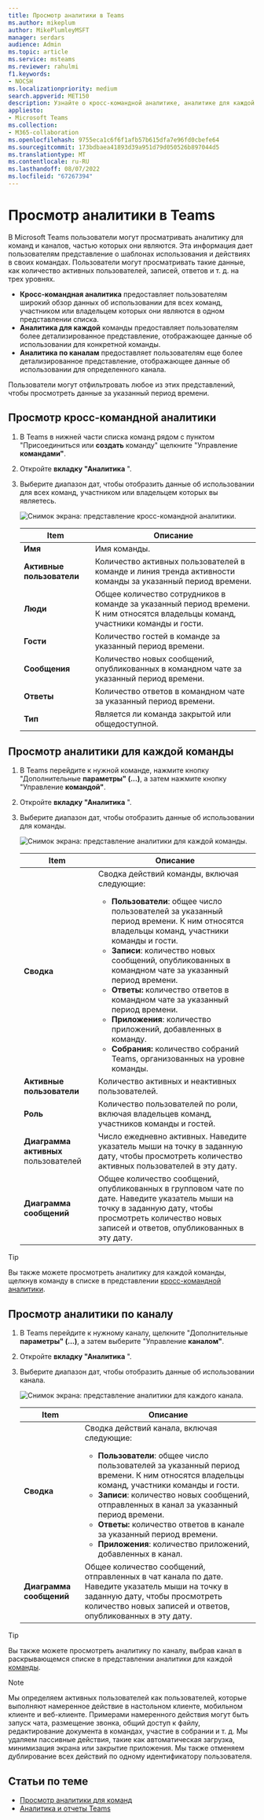 ```yaml
---
title: Просмотр аналитики в Teams
ms.author: mikeplum
author: MikePlumleyMSFT
manager: serdars
audience: Admin
ms.topic: article
ms.service: msteams
ms.reviewer: rahulmi
f1.keywords:
- NOCSH
ms.localizationpriority: medium
search.appverid: MET150
description: Узнайте о кросс-командной аналитике, аналитике для каждой команды и аналитике по каналам в Teams, которая позволяет пользователям просматривать данные об использовании для команд или каналов, в которые они входит.
appliesto:
- Microsoft Teams
ms.collection:
- M365-collaboration
ms.openlocfilehash: 9755eca1c6f6f1afb57b615dfa7e96fd0cbefe64
ms.sourcegitcommit: 173bdbaea41893d39a951d79d050526b897044d5
ms.translationtype: MT
ms.contentlocale: ru-RU
ms.lasthandoff: 08/07/2022
ms.locfileid: "67267394"
---
```

# <a name="view-analytics-in-teams"></a>Просмотр аналитики в Teams

В Microsoft Teams пользователи могут просматривать аналитику для команд и каналов, частью которых они являются. Эта информация дает пользователям представление о шаблонах использования и действиях в своих командах. Пользователи могут просматривать такие данные, как количество активных пользователей, записей, ответов и т. д. на трех уровнях.

- **Кросс-командная аналитика** предоставляет пользователям широкий обзор данных об использовании для всех команд, участником или владельцем которых они являются в одном представлении списка.
- **Аналитика для каждой** команды предоставляет пользователям более детализированное представление, отображающее данные об использовании для конкретной команды.
- **Аналитика по каналам** предоставляет пользователям еще более детализированное представление, отображающее данные об использовании для определенного канала.

Пользователи могут отфильтровать любое из этих представлений, чтобы просмотреть данные за указанный период времени.

## <a name="view-cross-team-analytics"></a>Просмотр кросс-командной аналитики

1. В Teams в нижней части списка команд рядом с пунктом "Присоединиться или **создать** команду" щелкните "Управление **командами"**.
2. Откройте **вкладку "Аналитика** ".
3. Выберите диапазон дат, чтобы отобразить данные об использовании для всех команд, участником или владельцем которых вы являетесь.

    ![Снимок экрана: представление кросс-командной аналитики.](../media/view-analytics-cross-team.png)

    |Item |Описание  |
    |--------|-------------|
    |**Имя**   |Имя команды. |
    |**Активные пользователи**   |Количество активных пользователей в команде и линия тренда активности команды за указанный период времени.
    |**Люди**   |Общее количество сотрудников в команде за указанный период времени. К ним относятся владельцы команд, участники команды и гости.|
    |**Гости**   |Количество гостей в команде за указанный период времени. |
    |**Сообщения**   |Количество новых сообщений, опубликованных в командном чате за указанный период времени. |
    |**Ответы**   |Количество ответов в командном чате за указанный период времени. |
    |**Тип**   |Является ли команда закрытой или общедоступной.|

## <a name="view-per-team-analytics"></a>Просмотр аналитики для каждой команды

1. В Teams перейдите к нужной команде, нажмите кнопку "Дополнительные **параметры" (...)**, а затем нажмите кнопку "Управление **командой"**.
2. Откройте **вкладку "Аналитика** ".
4. Выберите диапазон дат, чтобы отобразить данные об использовании для команды.  

    ![Снимок экрана: представление аналитики для каждой команды.](../media/view-analytics-per-team.png)

    |Item |Описание  |
    |--------|-------------|
    |**Сводка**   |Сводка действий команды, включая следующие:<ul><li>**Пользователи**: общее число пользователей за указанный период времени. К ним относятся владельцы команд, участники команды и гости.</li> <li>**Записи**: количество новых сообщений, опубликованных в командном чате за указанный период времени.</li><li>**Ответы:** количество ответов в командном чате за указанный период времени.</li> <li>**Приложения**: количество приложений, добавленных в команду.</li><li>**Собрания:** количество собраний Teams, организованных на уровне команды.</li> </ul> |
    |**Активные пользователи**   |Количество активных и неактивных пользователей.|
    |**Роль**   |Количество пользователей по роли, включая владельцев команд, участников команды и гостей.|
    |**Диаграмма активных** пользователей  |Число ежедневно активных. Наведите указатель мыши на точку в заданную дату, чтобы просмотреть количество активных пользователей в эту дату.|
    |**Диаграмма сообщений**  |Общее количество сообщений, опубликованных в групповом чате по дате. Наведите указатель мыши на точку в заданную дату, чтобы просмотреть количество новых записей и ответов, опубликованных в эту дату.|

> [!TIP]
> Вы также можете просмотреть аналитику для каждой команды, щелкнув команду в списке в представлении [кросс-командной аналитики](#view-cross-team-analytics).

## <a name="view-per-channel-analytics"></a>Просмотр аналитики по каналу

1. В Teams перейдите к нужному каналу, щелкните "Дополнительные **параметры" (...)**, а затем выберите "Управление **каналом"**.
2. Откройте **вкладку "Аналитика** ".
3. Выберите диапазон дат, чтобы отобразить данные об использовании канала.  

    ![Снимок экрана: представление аналитики для каждого канала.](../media/view-analytics-per-channel.png)

    |Item |Описание  |
    |--------|-------------|
    |**Сводка**   |Сводка действий канала, включая следующие:<ul><li>**Пользователи**: общее число пользователей за указанный период времени. К ним относятся владельцы команд, участники команды и гости.</li> <li>**Записи**: количество новых сообщений, отправленных в канал за указанный период времени.</li><li>**Ответы:** количество ответов в канале за указанный период времени.</li> <li>**Приложения**: количество приложений, добавленных в канал.</li> </ul> |
    |**Диаграмма сообщений**  |Общее количество сообщений, отправленных в чат канала по дате. Наведите указатель мыши на точку в заданную дату, чтобы просмотреть количество новых записей и ответов, опубликованных в эту дату.|

> [!TIP]
> Вы также можете просмотреть аналитику по каналу, выбрав канал в раскрывающемся списке в представлении аналитики для каждой [команды](#view-per-team-analytics).
    
> [!NOTE]
> Мы определяем активных пользователей как пользователей, которые выполняют намеренное действие в настольном клиенте, мобильном клиенте и веб-клиенте. Примерами намеренного действия могут быть запуск чата, размещение звонка, общий доступ к файлу, редактирование документа в командах, участие в собрании и т. д. Мы удаляем пассивные действия, такие как автоматическая загрузка, минимизация экрана или закрытие приложения. Мы также отменяем дублирование всех действий по одному идентификатору пользователя.

## <a name="related-topics"></a>Статьи по теме

- [Просмотр аналитики для команд](https://support.office.com/article/view-analytics-for-your-teams-5b8ad4b1-af34-4217-aff4-cd11a820b56b)
- [Аналитика и отчеты Teams](teams-reporting-reference.md)